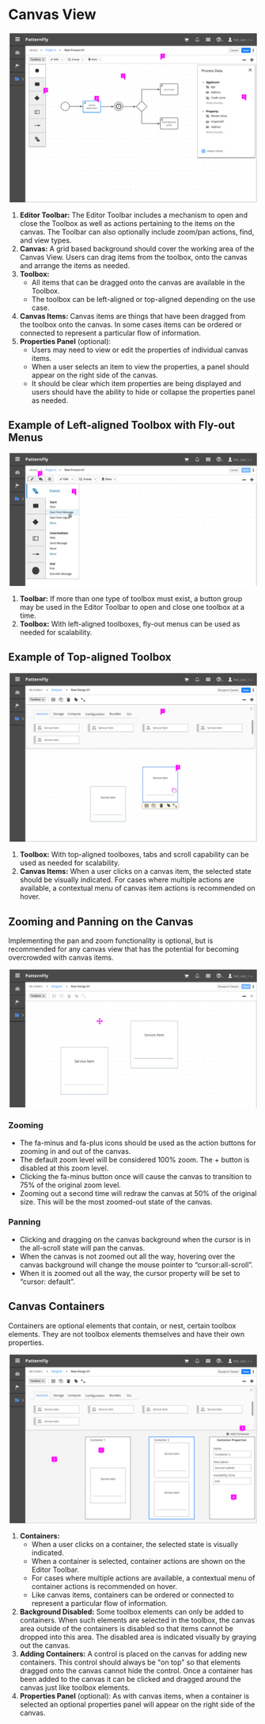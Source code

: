 # Canvas View

![Canvas Layout](img/Canvas-03.png)
  1. **Editor Toolbar:**  The Editor Toolbar includes a mechanism to open and close the Toolbox as well as actions pertaining to the items on the canvas. The Toolbar can also optionally include zoom/pan actions, find, and view types.
  1. **Canvas:** A grid based background should cover the working area of the Canvas View. Users can drag items from the toolbox, onto the canvas and arrange the items as needed.
  1. **Toolbox:**
      - All items that can be dragged onto the canvas are available in the Toolbox.
      - The toolbox can be left-aligned or top-aligned depending on the use case.
  1. **Canvas Items:** Canvas items are things that have been dragged from the toolbox onto the canvas. In some cases items can be ordered or connected to represent a particular flow of information.
  1. **Properties Panel** (optional):
      - Users may need to view or edit the properties of individual canvas items.
      - When a user selects an item to view the properties, a panel should appear on the right side of the canvas.
      - It should be clear which item properties are being displayed and users should have the ability to hide or collapse the properties panel as needed.

## Example of Left-aligned Toolbox with Fly-out Menus
![Canvas Example with Top-aligned Toolbox](img/Canvas-06.png)
  1. **Toolbar:** If more than one type of toolbox must exist, a button group may be used in the Editor Toolbar to open and close one toolbox at a time.
  1. **Toolbox:** With left-aligned toolboxes, fly-out menus can be used as needed for scalability.  

## Example of Top-aligned Toolbox
![Canvas Example with Top-aligned Toolbox](img/Canvas-04.png)
  1. **Toolbox:** With top-aligned toolboxes, tabs and scroll capability can be used as needed for scalability.
  1. **Canvas Items:** When a user clicks on a canvas item, the selected state should be visually indicated. For cases where multiple actions are available, a contextual menu of canvas item actions is recommended on hover.

## Zooming and Panning on the Canvas
Implementing the pan and zoom functionality is optional, but is recommended for any canvas view that has the potential for becoming overcrowded with canvas items.

![Canvas Example with Zooming and Panning](img/Canvas-05.png)

### Zooming
- The fa-minus and fa-plus icons should be used as the action buttons for zooming in and out of the canvas.
- The default zoom level will be considered 100% zoom. The + button is disabled at this zoom level.
- Clicking the fa-minus button once will cause the canvas to transition to 75% of the original zoom level.
- Zooming out a second time will redraw the canvas at 50% of the original size. This will be the most zoomed-out state of the canvas.

### Panning
- Clicking and dragging on the canvas background when the cursor is in the all-scroll state will pan the canvas.
- When the canvas is not zoomed out all the way, hovering over the canvas background will change the mouse pointer to “cursor:all-scroll”.
- When it is zoomed out all the way, the cursor property will be set to “cursor: default”.


## Canvas Containers
Containers are optional elements that contain, or nest, certain toolbox elements. They are not toolbox elements themselves and have their own properties.

![Canvas Layout](img/Canvas-07.png)
1. **Containers:**
    - When a user clicks on a container, the selected state is visually indicated.
    - When a container is selected, container actions are shown on the Editor Toolbar.
    - For cases where multiple actions are available, a contextual menu of container actions is recommended on hover.
    - Like canvas items, containers can be ordered or connected to represent a particular flow of information.
1. **Background Disabled:** Some toolbox elements can only be added to containers. When such elements are selected in the toolbox, the canvas area outside of the containers is disabled so that items cannot be dropped into this area. The disabled area is indicated visually by graying out the canvas.  
1. **Adding Containers:** A control is placed on the canvas for adding new containers. This control should always be "on top" so that elements dragged onto the canvas cannot hide the control. Once a container has been added to the canvas it can be clicked and dragged around the canvas just like toolbox elements.
1. **Properties Panel** (optional): As with canvas items, when a container is selected an optional properties panel will appear on the right side of the canvas.
